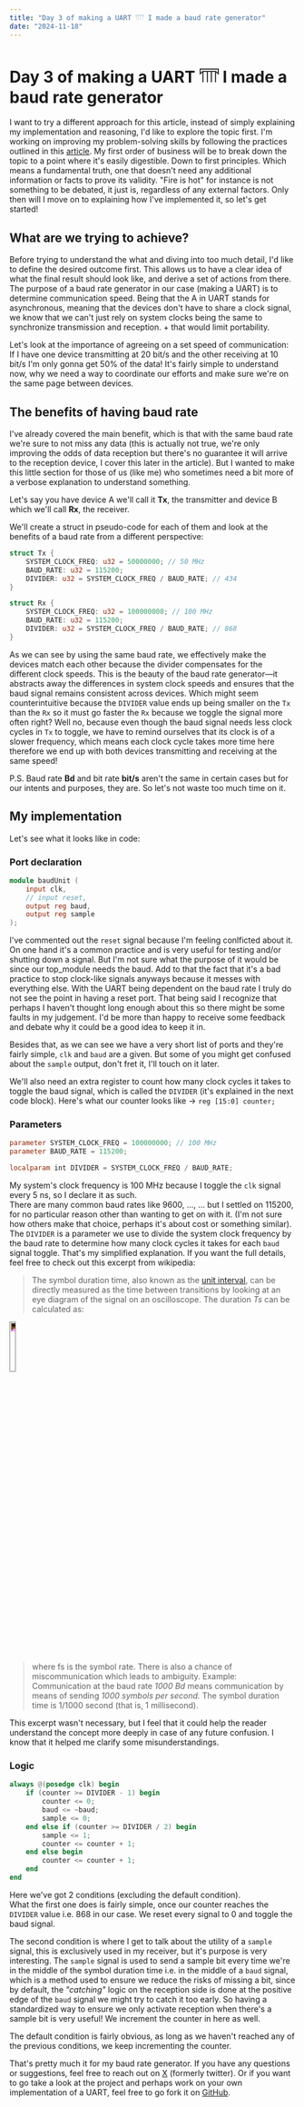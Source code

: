 ```yaml
---
title: "Day 3 of making a UART 𓇲 I made a baud rate generator"
date: "2024-11-18"
---
```


# Day 3 of making a UART 𓇲 I made a baud rate generator

I want to try a different approach for this article, instead of simply explaining my implementation and reasoning, I'd like to explore the topic first. I'm working on improving my problem-solving skills by following the practices outlined in this [article](https://learnhowtolearn.org/how-to-understand-and-retain-any-concept-10x-better). My first order of business will be to break down the topic to a point where it's easily digestible. Down to first principles. Which means a fundamental truth, one that doesn't need any additional information or facts to prove its validity. "Fire is hot" for instance is not something to be debated, it just is, regardless of any external factors. Only then will I move on to explaining how I've implemented it, so let's get started!

## What are we trying to achieve?

Before trying to understand the what and diving into too much detail, I'd like to define the desired outcome first. This allows us to have a clear idea of what the final result should look like, and derive a set of actions from there.
The purpose of a baud rate generator in our case (making a UART) is to determine communication speed. Being that the A in UART stands for asynchronous, meaning that the devices don't have to share a clock signal, we know that we can't just rely on system clocks being the same to synchronize transmission and reception. + that would limit portability.

Let's look at the importance of agreeing on a set speed of communication: If I have one device transmitting at 20 bit/s and the other receiving at 10 bit/s I'm only gonna get 50% of the data! It's fairly simple to understand now, why we need a way to coordinate our efforts and make sure we're on the same page between devices.

## The benefits of having baud rate

I've already covered the main benefit, which is that with the same baud rate we're sure to not miss any data (this is actually not true, we're only improving the odds of data reception but there's no guarantee it will arrive to the reception device, I cover this later in the article). But I wanted to make this little section for those of us (like me) who sometimes need a bit more of a verbose explanation to understand something.

Let's say you have device A we'll call it **Tx**, the transmitter and device B which we'll call **Rx**, the receiver.

We'll create a struct in pseudo-code for each of them and look at the benefits of a baud rate from a different perspective:

```rust
struct Tx {
    SYSTEM_CLOCK_FREQ: u32 = 50000000; // 50 MHz
    BAUD_RATE: u32 = 115200;
    DIVIDER: u32 = SYSTEM_CLOCK_FREQ / BAUD_RATE; // 434
}

struct Rx {
    SYSTEM_CLOCK_FREQ: u32 = 100000000; // 100 MHz
    BAUD_RATE: u32 = 115200;
    DIVIDER: u32 = SYSTEM_CLOCK_FREQ / BAUD_RATE; // 868
}
```

As we can see by using the same baud rate, we effectively make the devices match each other because the divider compensates for the different clock speeds. This is the beauty of the baud rate generator—it abstracts away the differences in system clock speeds and ensures that the baud signal remains consistent across devices. Which might seem counterintuitive because the `DIVIDER` value ends up being smaller on the `Tx` than the `Rx` so it must go faster the `Rx` because we toggle the signal more often right? Well no, because even though the baud signal needs less clock cycles in `Tx` to toggle, we have to remind ourselves that its clock is of a slower frequency, which means each clock cycle takes more time here therefore we end up with both devices transmitting and receiving at the same speed!

P.S. Baud rate **Bd** and bit rate **bit/s** aren't the same in certain cases but for our intents and purposes, they are. So let's not waste too much time on it.

## My implementation

Let's see what it looks like in code:

### Port declaration

```verilog
module baudUnit (
    input clk,
    // input reset,
    output reg baud,
    output reg sample
);
```

I've commented out the `reset` signal because I'm feeling conlficted about it. On one hand it's a common practice and is very useful for testing and/or shutting down a signal. But I'm not sure what the purpose of it would be since our top_module needs the baud. Add to that the fact that it's a bad practice to stop clock-like signals anyways because it messes with everything else. With the UART being dependent on the baud rate I truly do not see the point in having a reset port. That being said I recognize that perhaps I haven't thought long enough about this so there might be some faults in my judgement. I'd be more than happy to receive some feedback and debate why it could be a good idea to keep it in.

Besides that, as we can see we have a very short list of ports and they're fairly simple, `clk` and `baud` are a given. But some of you might get confused about the `sample` output, don't fret it, I'll touch on it later.

We'll also need an extra register to count how many clock cycles it takes to toggle the baud signal, which is called the `DIVIDER` (it's explained in the next code block). Here's what our counter looks like -> `reg [15:0] counter;`

### Parameters

```verilog
parameter SYSTEM_CLOCK_FREQ = 100000000; // 100 MHz
parameter BAUD_RATE = 115200;

localparam int DIVIDER = SYSTEM_CLOCK_FREQ / BAUD_RATE;
```

My system's clock frequency is 100 MHz because I toggle the `clk` signal every 5 ns, so I declare it as such.  
There are many common baud rates like 9600, ..., ... but I settled on 115200, for no particular reason other than wanting to get on with it. (I'm not sure how others make that choice, perhaps it's about cost or something similar).  
The `DIVIDER` is a parameter we use to divide the system clock frequency by the baud rate to determine how many clock cycles it takes for each `baud` signal toggle. That's my simplified explanation. If you want the full details, feel free to check out this excerpt from wikipedia:

> The symbol duration time, also known as the [unit interval](url), can be directly measured as the time between transitions by looking at an eye diagram of the signal on an oscilloscope. The duration *Ts* can be calculated as:

<img src="/assets/formula.svg" alt="formula" style="width: 15%; display: block; filter: invert(1) brightness(2);">

> where fs is the symbol rate. There is also a chance of miscommunication which leads to ambiguity.
> Example: Communication at the baud rate *1000 Bd* means communication by means of sending *1000 symbols per second.* The symbol duration time is 1/1000 second (that is, 1 millisecond).

This excerpt wasn't necessary, but I feel that it could help the reader understand the concept more deeply in case of any future confusion. I know that it helped me clarify some misunderstandings.

### Logic

```verilog
always @(posedge clk) begin
    if (counter >= DIVIDER - 1) begin
        counter <= 0;
        baud <= ~baud;
        sample <= 0;
    end else if (counter >= DIVIDER / 2) begin
        sample <= 1;
        counter <= counter + 1;
    end else begin
        counter <= counter + 1;
    end
end
```

Here we've got 2 conditions (excluding the default condition).  
What the first one does is fairly simple, once our counter reaches the `DIVIDER` value i.e. 868 in our case. We reset every signal to 0 and toggle the baud signal.

The second condition is where I get to talk about the utility of a `sample` signal, this is exclusively used in my receiver, but it's purpose is very interesting. The `sample` signal is used to send a sample bit every time we're in the middle of the symbol duration time i.e. in the middle of a `baud` signal, which is a method used to ensure we reduce the risks of missing a bit, since by default, the *"catching"* logic on the reception side is done at the positive edge of the `baud` signal we might try to catch it too early. So having a standardized way to ensure we only activate reception when there's a sample bit is very useful! We increment the counter in here as well.

The default condition is fairly obvious, as long as we haven't reached any of the previous conditions, we keep incrementing the counter.

That's pretty much it for my baud rate generator. If you have any questions or suggestions, feel free to reach out on [X](https://x.com/pindjouf) (formerly twitter). Or if you want to go take a look at the project and perhaps work on your own implementation of a UART, feel free to go fork it on [GitHub](https://github.com/pindjouf/uart).

